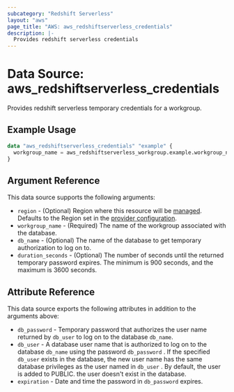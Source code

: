 ```yaml
---
subcategory: "Redshift Serverless"
layout: "aws"
page_title: "AWS: aws_redshiftserverless_credentials"
description: |-
  Provides redshift serverless credentials
---
```


# Data Source: aws_redshiftserverless_credentials

Provides redshift serverless temporary credentials for a workgroup.

## Example Usage

```terraform
data "aws_redshiftserverless_credentials" "example" {
  workgroup_name = aws_redshiftserverless_workgroup.example.workgroup_name
}
```

## Argument Reference

This data source supports the following arguments:

* `region` - (Optional) Region where this resource will be [managed](https://docs.aws.amazon.com/general/latest/gr/rande.html#regional-endpoints). Defaults to the Region set in the [provider configuration](https://registry.terraform.io/providers/hashicorp/aws/latest/docs#aws-configuration-reference).
* `workgroup_name` - (Required) The name of the workgroup associated with the database.
* `db_name` - (Optional) The name of the database to get temporary authorization to log on to.
* `duration_seconds` - (Optional) The number of seconds until the returned temporary password expires. The minimum is 900 seconds, and the maximum is 3600 seconds.

## Attribute Reference

This data source exports the following attributes in addition to the arguments above:

* `db_password` - Temporary password that authorizes the user name returned by `db_user` to log on to the database `db_name`.
* `db_user` - A database user name that is authorized to log on to the database `db_name` using the password `db_password` . If the specified `db_user` exists in the database, the new user name has the same database privileges as the user named in `db_user` . By default, the user is added to PUBLIC. the user doesn't exist in the database.
* `expiration` - Date and time the password in `db_password` expires.

